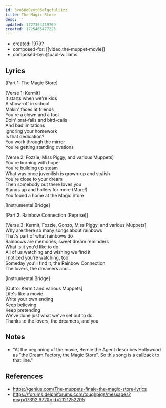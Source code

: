 ```yaml
---
id: 3vo58d0zyt05elqcfuli1zz
title: The Magic Store
desc: ''
updated: 1727364419769
created: 1725465477223
---
```


- created: 1979?
- composed-for: [[video.the-muppet-movie]]
- composed-by: @paul-williams


## Lyrics
  
[Part 1: The Magic Store]  
  
[Verse 1: Kermit]  
It starts when we're kids  
A show-off in school  
Makin' faces at friends  
You're a clown and a fool  
Doin' prat-falls and bird-calls  
And bad imitations  
Ignoring your homework  
Is that dedication?  
You work through the mirror  
You're getting standing ovations  
  
[Verse 2: Fozzie, Miss Piggy, and various Muppets]  
You're burning with hope  
You're building up steam  
What was once juvenilish is grown-up and stylish  
You're close to your dream  
Then somebody out there loves you  
Stands up and hollers for more (More!)  
You found a home at the Magic Store  
  
[Instrumental Bridge]  
  
[Part 2: Rainbow Connection (Reprise)]  
  
[Verse 3: Kermit, Fozzie, Gonzo, Miss Piggy, and various Muppets]  
Why are there so many songs about rainbows  
That's part of what rainbows do  
Rainbows are memories, sweet dream reminders  
What is it you'd like to do  
All of us watching and wishing we find it  
I noticed you're watching, too  
Someday you'll find it, the Rainbow Connection  
The lovers, the dreamers and...  
  
[Instrumental Bridge]  
  
[Outro: Kermit and various Muppets]  
Life's like a movie  
Write your own ending  
Keep believing  
Keep pretending  
We've done just what we've set out to do  
Thanks to the lovers, the dreamers, and you  
  
## Notes

- "At the beginning of the movie, Bernie the Agent describes Hollywood as "the Dream Factory, the Magic Store". So this song is a callback to that line."

## References

- https://genius.com/The-muppets-finale-the-magic-store-lyrics
- https://forums.delphiforums.com/toughpigs/messages?msg=17392.972&gid=2121252205